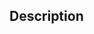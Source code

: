 <!--- Provide a general summary of your changes in the title above -->

<!--
IMPORTANT!
Before submitting a PR, make sure to read the Contributing Guidelines here https://github.com/stefanobartoletti/nuxt-social-share/blob/main/.github/CONTRIBUTING.md
Some especially important points:
- open an issue to discuss your proposed bugfix or new feature, before even starting to work on the actual code. This is required to make sure that your effort will be put into good use by receiving a preliminary feedback and indications about how to work on it, and in case of new features, if they are in scope for the project and actually needed.
- provide concise but informative and understandable description about your contributions.
- make sure to use the provided ESLint configuration to lint your code and adhere to the current coding standards.
-->

## Description
<!--- Describe your PR in detail. If it resolves an open issue, please link to the issue here. For example "Resolves: #17" -->
